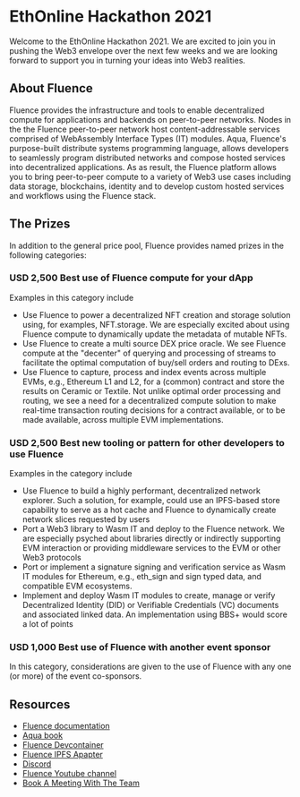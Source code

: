# EthOnline Hackathon 2021

Welcome to the EthOnline Hackathon 2021. We are excited to join you in pushing the Web3 envelope over the next few weeks and we are looking forward to support you in turning your ideas into Web3 realities.

## About Fluence

Fluence provides the infrastructure and tools to enable decentralized compute for applications and backends on peer-to-peer networks. Nodes in the the Fluence peer-to-peer network host content-addressable services comprised of WebAssembly Interface Types (IT) modules. Aqua, Fluence's purpose-built distribute systems programming language, allows developers to seamlessly program distributed networks and compose hosted services into decentralized applications.  As as result, the Fluence platform allows you to bring peer-to-peer compute to a variety of Web3 use cases including data storage, blockchains, identity and to develop custom hosted services and workflows using the Fluence stack.

## The Prizes

In addition to the general price pool, Fluence provides named prizes in the following categories:

### USD 2,500 Best use of Fluence compute for your dApp

Examples in this category include

* Use Fluence to power a decentralized NFT creation and storage solution using, for examples, NFT.storage. We are especially excited about using Fluence compute to dynamically update the metadata of mutable NFTs.
* Use Fluence to create a multi source DEX price oracle. We see Fluence compute at the "decenter" of querying and processing of streams to facilitate the optimal computation of buy/sell orders and routing to DExs.
* Use Fluence to capture, process and index events across multiple EVMs, e.g., Ethereum L1 and L2, for a (common) contract and store the results on Ceramic or Textile. Not unlike optimal order processing and routing, we see a need for a decentralized compute solution to make real-time transaction routing decisions for a contract available, or to be made available, across multiple EVM implementations.

### USD 2,500 Best new tooling or pattern for other developers to use Fluence

Examples in the category include

* Use Fluence to build a highly performant, decentralized network explorer. Such a solution, for example, could use an IPFS-based store capability to serve as a hot cache and Fluence to dynamically create network slices requested by users
* Port a Web3 library to Wasm IT and deploy to the Fluence network. We are especially psyched about libraries directly or indirectly supporting EVM interaction or providing middleware services to the EVM or other Web3 protocols
* Port or implement a signature signing and verification service as Wasm IT modules for Ethereum, e.g., eth_sign and sign typed data, and compatible EVM ecosystems.
* Implement and deploy Wasm IT modules to create, manage or verify Decentralized Identity (DID) or Verifiable Credentials (VC) documents and associated linked data. An implementation using BBS+ would score a lot of points

### USD 1,000 Best use of Fluence with another event sponsor

In this category, considerations are given to the use of Fluence with any one (or more) of the event co-sponsors.

## Resources

* [Fluence documentation](https://doc.fluence.dev/docs/)
* [Aqua book](https://doc.fluence.dev/aqua-book/)
* [Fluence Devcontainer](https://github.com/fluencelabs/devcontainer)
* [Fluence IPFS Apapter](https://github.com/fluencelabs/aqua-ipfs)
* [Discord](https://fluence.chat)
* [Fluence Youtube channel](https://www.youtube.com/channel/UC3b5eFyKRFlEMwSJ1BTjpbw)
* [Book A Meeting With The Team](https://calendly.com/fluencehack/)
